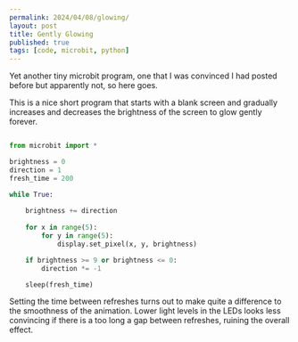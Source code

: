 ```yaml
---
permalink: 2024/04/08/glowing/
layout: post
title: Gently Glowing
published: true
tags: [code, microbit, python]
---
```


Yet another tiny microbit program, one that I was convinced I had posted before 
but apparently not, so here goes. 

This is a nice short program that starts with a blank screen and gradually increases and decreases the brightness of the screen to glow gently forever. 

```python

from microbit import *

brightness = 0
direction = 1
fresh_time = 200

while True:
    
    brightness += direction
    
    for x in range(5):
        for y in range(5):
            display.set_pixel(x, y, brightness)

    if brightness >= 9 or brightness <= 0:
        direction *= -1

    sleep(fresh_time)    

```

Setting the time between refreshes turns out to make quite a difference to the 
smoothness of the animation. Lower light levels in the LEDs looks less convincing if there is a too long a gap between refreshes, ruining the overall effect. 

